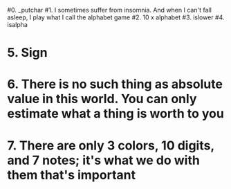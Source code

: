 #0. _putchar
#1. I sometimes suffer from insomnia. And when I can't fall asleep, I play what I call the alphabet game
#2. 10 x alphabet
#3. islower
#4. isalpha
# 5. Sign
# 6. There is no such thing as absolute value in this world. You can only estimate what a thing is worth to you
# 7. There are only 3 colors, 10 digits, and 7 notes; it's what we do with them that's important
